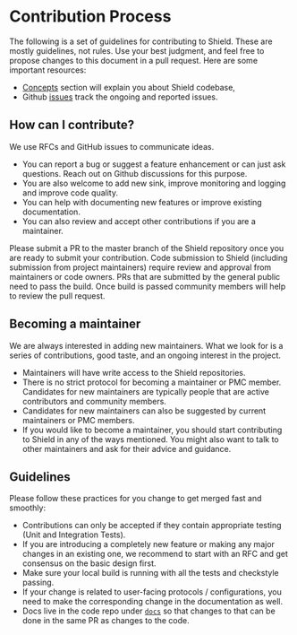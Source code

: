 # Contribution Process

The following is a set of guidelines for contributing to Shield. These are mostly guidelines, not rules. Use your best judgment, and feel free to propose changes to this document in a pull request. Here are some important resources:

- [Concepts](../concepts/codebase.md) section will explain you about Shield codebase,
- Github [issues](https://github.com/odpf/shield/issues) track the ongoing and reported issues.

## How can I contribute?

We use RFCs and GitHub issues to communicate ideas.

- You can report a bug or suggest a feature enhancement or can just ask questions. Reach out on Github discussions for this purpose.
- You are also welcome to add new sink, improve monitoring and logging and improve code quality.
- You can help with documenting new features or improve existing documentation.
- You can also review and accept other contributions if you are a maintainer.

Please submit a PR to the master branch of the Shield repository once you are ready to submit your contribution. Code submission to Shield \(including submission from project maintainers\) require review and approval from maintainers or code owners. PRs that are submitted by the general public need to pass the build. Once build is passed community members will help to review the pull request.

## Becoming a maintainer

We are always interested in adding new maintainers. What we look for is a series of contributions, good taste, and an ongoing interest in the project.

- Maintainers will have write access to the Shield repositories.
- There is no strict protocol for becoming a maintainer or PMC member. Candidates for new maintainers are typically people that are active contributors and community members.
- Candidates for new maintainers can also be suggested by current maintainers or PMC members.
- If you would like to become a maintainer, you should start contributing to Shield in any of the ways mentioned. You might also want to talk to other maintainers and ask for their advice and guidance.

## Guidelines

Please follow these practices for you change to get merged fast and smoothly:

- Contributions can only be accepted if they contain appropriate testing \(Unit and Integration Tests\).
- If you are introducing a completely new feature or making any major changes in an existing one, we recommend to start with an RFC and get consensus on the basic design first.
- Make sure your local build is running with all the tests and checkstyle passing.
- If your change is related to user-facing protocols / configurations, you need to make the corresponding change in the documentation as well.
- Docs live in the code repo under [`docs`](https://github.com/odpf/shield/blob/main/docs/README.md) so that changes to that can be done in the same PR as changes to the code.
